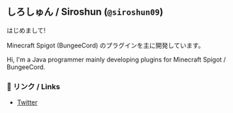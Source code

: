 ## しろしゅん / Siroshun (`@siroshun09`)

はじめまして!

Minecraft Spigot (BungeeCord) のプラグインを主に開発しています。

Hi, I'm a Java programmer mainly developing plugins for Minecraft Spigot / BungeeCord.

### 🔗 リンク / Links

- [Twitter](https://twitter.com/Siroshun09)
